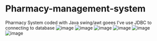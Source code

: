 # Pharmacy-management-system
Pharmacy System coded with Java swing/awt goees 
I've use JDBC to connecting to database
![image](https://github.com/WAHID-QANDIL/Pharmacy-management-system/assets/103429590/225285ca-b188-4d71-86f7-7950708fb8d4)
![image](https://github.com/WAHID-QANDIL/Pharmacy-management-system/assets/103429590/db0f984e-5eb9-4d3f-95f7-eea905a02e2c)
![image](https://github.com/WAHID-QANDIL/Pharmacy-management-system/assets/103429590/012e2c5f-9566-4595-a23d-e74358968432)
![image](https://github.com/WAHID-QANDIL/Pharmacy-management-system/assets/103429590/0832fcf0-3a19-46e9-a4de-10309758774d)
![image](https://github.com/WAHID-QANDIL/Pharmacy-management-system/assets/103429590/429341c3-14d3-4de3-90a2-97a32719919d)
![image](https://github.com/WAHID-QANDIL/Pharmacy-management-system/assets/103429590/783e22d1-3914-4684-9e20-aaafbc68628f)
